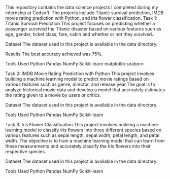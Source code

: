 This repository contains the data science projects I completed during my internship at Codsoft. The projects include Titanic survival prediction, IMDB movie rating prediction with Python, and iris flower classification.
Task 1: Titanic Survival Prediction
This project focuses on predicting whether a passenger survived the Titanic disaster based on various features such as age, gender, ticket class, fare, cabin and whether or not they survived..

Dataset
The dataset used in this project is available in the data directory.

Results
The best accuracy achieved was 75%.

Tools Used
Python
Pandas
NumPy
Scikit-learn
matplotlib
seaborn

Task 2: IMDB Movie Rating Prediction with Python
This project involves building a machine learning model to predict movie ratings based on various features such as genre, director, and release year.The goal is to analyze historical movie data and develop a model
that accurately estimates the rating given to a movie by users or critics.

Dataset
The dataset used in this project is available in the data directory.

Tools Used
Python
Pandas
NumPy
Scikit-learn

Task 3: Iris Flower Classification
This project involves building a machine learning model to classify iris flowers into three different species based on various features such as sepal length, sepal width, petal length, and petal width. The objective is to train a machine learning model that can learn from
these measurements and accurately classify the Iris flowers into their respective species.

Dataset
The dataset used in this project is available in the data directory.

Tools Used
Python
Pandas
NumPy
Scikit-learn
